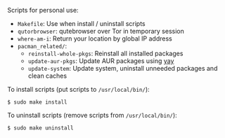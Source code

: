 Scripts for personal use:

- `Makefile`: Use when install / uninstall scripts
- `qutorbrowser`: qutebrowser over Tor in temporary session
- `where-am-i`: Return your location by global IP address
- `pacman_related/`:
  - `reinstall-whole-pkgs`: Reinstall all installed packages
  - `update-aur-pkgs`: Update AUR packages using [yay](https://github.com/Jguer/yay)
  - `update-system`: Update system, uninstall unneeded packages and clean caches

To install scripts (put scripts to `/usr/local/bin/`):
```
$ sudo make install
```

To uninstall scripts (remove scripts from `/usr/local/bin/`):
```
$ sudo make uninstall
```
